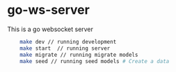 # go-ws-server


This is a go websocket server 

``` sh
    make dev // running development
    make start  // running server
    make migrate // running migrate models
    make seed // running seed models # Create a data
```